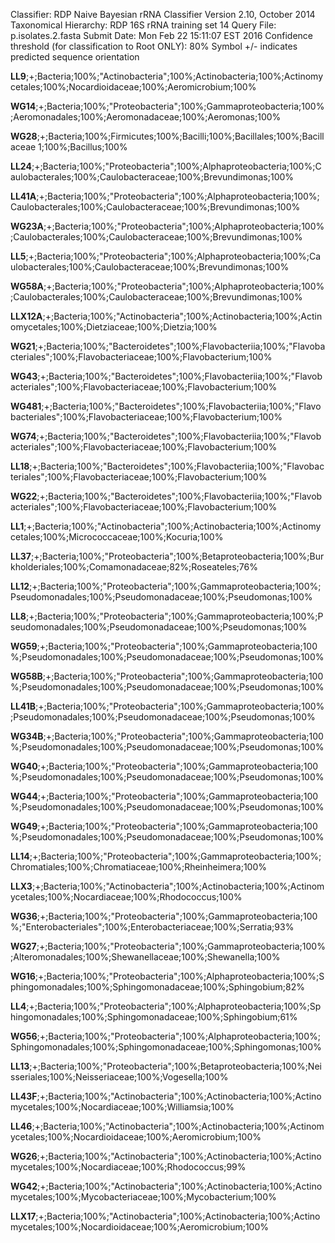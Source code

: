 Classifier: RDP Naive Bayesian rRNA Classifier Version 2.10, October 2014
Taxonomical Hierarchy: RDP 16S rRNA training set 14
Query File: p.isolates.2.fasta
Submit Date: Mon Feb 22 15:11:07 EST 2016
Confidence threshold (for classification to Root ONLY): 80%
Symbol +/- indicates predicted sequence orientation

**LL9**;+;Bacteria;100%;"Actinobacteria";100%;Actinobacteria;100%;Actinomycetales;100%;Nocardioidaceae;100%;Aeromicrobium;100%

**WG14**;+;Bacteria;100%;"Proteobacteria";100%;Gammaproteobacteria;100%;Aeromonadales;100%;Aeromonadaceae;100%;Aeromonas;100%

**WG28**;+;Bacteria;100%;Firmicutes;100%;Bacilli;100%;Bacillales;100%;Bacillaceae 1;100%;Bacillus;100%

**LL24**;+;Bacteria;100%;"Proteobacteria";100%;Alphaproteobacteria;100%;Caulobacterales;100%;Caulobacteraceae;100%;Brevundimonas;100%

**LL41A**;+;Bacteria;100%;"Proteobacteria";100%;Alphaproteobacteria;100%;Caulobacterales;100%;Caulobacteraceae;100%;Brevundimonas;100%

**WG23A**;+;Bacteria;100%;"Proteobacteria";100%;Alphaproteobacteria;100%;Caulobacterales;100%;Caulobacteraceae;100%;Brevundimonas;100%

**LL5**;+;Bacteria;100%;"Proteobacteria";100%;Alphaproteobacteria;100%;Caulobacterales;100%;Caulobacteraceae;100%;Brevundimonas;100%

**WG58A**;+;Bacteria;100%;"Proteobacteria";100%;Alphaproteobacteria;100%;Caulobacterales;100%;Caulobacteraceae;100%;Brevundimonas;100%

**LLX12A**;+;Bacteria;100%;"Actinobacteria";100%;Actinobacteria;100%;Actinomycetales;100%;Dietziaceae;100%;Dietzia;100%

**WG21**;+;Bacteria;100%;"Bacteroidetes";100%;Flavobacteriia;100%;"Flavobacteriales";100%;Flavobacteriaceae;100%;Flavobacterium;100%

**WG43**;+;Bacteria;100%;"Bacteroidetes";100%;Flavobacteriia;100%;"Flavobacteriales";100%;Flavobacteriaceae;100%;Flavobacterium;100%

**WG481**;+;Bacteria;100%;"Bacteroidetes";100%;Flavobacteriia;100%;"Flavobacteriales";100%;Flavobacteriaceae;100%;Flavobacterium;100%

**WG74**;+;Bacteria;100%;"Bacteroidetes";100%;Flavobacteriia;100%;"Flavobacteriales";100%;Flavobacteriaceae;100%;Flavobacterium;100%

**LL18**;+;Bacteria;100%;"Bacteroidetes";100%;Flavobacteriia;100%;"Flavobacteriales";100%;Flavobacteriaceae;100%;Flavobacterium;100%

**WG22**;+;Bacteria;100%;"Bacteroidetes";100%;Flavobacteriia;100%;"Flavobacteriales";100%;Flavobacteriaceae;100%;Flavobacterium;100%

**LL1**;+;Bacteria;100%;"Actinobacteria";100%;Actinobacteria;100%;Actinomycetales;100%;Micrococcaceae;100%;Kocuria;100%

**LL37**;+;Bacteria;100%;"Proteobacteria";100%;Betaproteobacteria;100%;Burkholderiales;100%;Comamonadaceae;82%;Roseateles;76%

**LL12**;+;Bacteria;100%;"Proteobacteria";100%;Gammaproteobacteria;100%;Pseudomonadales;100%;Pseudomonadaceae;100%;Pseudomonas;100%

**LL8**;+;Bacteria;100%;"Proteobacteria";100%;Gammaproteobacteria;100%;Pseudomonadales;100%;Pseudomonadaceae;100%;Pseudomonas;100%

**WG59**;+;Bacteria;100%;"Proteobacteria";100%;Gammaproteobacteria;100%;Pseudomonadales;100%;Pseudomonadaceae;100%;Pseudomonas;100%

**WG58B**;+;Bacteria;100%;"Proteobacteria";100%;Gammaproteobacteria;100%;Pseudomonadales;100%;Pseudomonadaceae;100%;Pseudomonas;100%

**LL41B**;+;Bacteria;100%;"Proteobacteria";100%;Gammaproteobacteria;100%;Pseudomonadales;100%;Pseudomonadaceae;100%;Pseudomonas;100%

**WG34B**;+;Bacteria;100%;"Proteobacteria";100%;Gammaproteobacteria;100%;Pseudomonadales;100%;Pseudomonadaceae;100%;Pseudomonas;100%

**WG40**;+;Bacteria;100%;"Proteobacteria";100%;Gammaproteobacteria;100%;Pseudomonadales;100%;Pseudomonadaceae;100%;Pseudomonas;100%

**WG44**;+;Bacteria;100%;"Proteobacteria";100%;Gammaproteobacteria;100%;Pseudomonadales;100%;Pseudomonadaceae;100%;Pseudomonas;100%

**WG49**;+;Bacteria;100%;"Proteobacteria";100%;Gammaproteobacteria;100%;Pseudomonadales;100%;Pseudomonadaceae;100%;Pseudomonas;100%

**LL14**;+;Bacteria;100%;"Proteobacteria";100%;Gammaproteobacteria;100%;Chromatiales;100%;Chromatiaceae;100%;Rheinheimera;100%

**LLX3**;+;Bacteria;100%;"Actinobacteria";100%;Actinobacteria;100%;Actinomycetales;100%;Nocardiaceae;100%;Rhodococcus;100%

**WG36**;+;Bacteria;100%;"Proteobacteria";100%;Gammaproteobacteria;100%;"Enterobacteriales";100%;Enterobacteriaceae;100%;Serratia;93%

**WG27**;+;Bacteria;100%;"Proteobacteria";100%;Gammaproteobacteria;100%;Alteromonadales;100%;Shewanellaceae;100%;Shewanella;100%

**WG16**;+;Bacteria;100%;"Proteobacteria";100%;Alphaproteobacteria;100%;Sphingomonadales;100%;Sphingomonadaceae;100%;Sphingobium;82%

**LL4**;+;Bacteria;100%;"Proteobacteria";100%;Alphaproteobacteria;100%;Sphingomonadales;100%;Sphingomonadaceae;100%;Sphingobium;61%

**WG56**;+;Bacteria;100%;"Proteobacteria";100%;Alphaproteobacteria;100%;Sphingomonadales;100%;Sphingomonadaceae;100%;Sphingomonas;100%

**LL13**;+;Bacteria;100%;"Proteobacteria";100%;Betaproteobacteria;100%;Neisseriales;100%;Neisseriaceae;100%;Vogesella;100%

**LL43F**;+;Bacteria;100%;"Actinobacteria";100%;Actinobacteria;100%;Actinomycetales;100%;Nocardiaceae;100%;Williamsia;100%

**LL46**;+;Bacteria;100%;"Actinobacteria";100%;Actinobacteria;100%;Actinomycetales;100%;Nocardioidaceae;100%;Aeromicrobium;100%

**WG26**;+;Bacteria;100%;"Actinobacteria";100%;Actinobacteria;100%;Actinomycetales;100%;Nocardiaceae;100%;Rhodococcus;99%

**WG42**;+;Bacteria;100%;"Actinobacteria";100%;Actinobacteria;100%;Actinomycetales;100%;Mycobacteriaceae;100%;Mycobacterium;100%

**LLX17**;+;Bacteria;100%;"Actinobacteria";100%;Actinobacteria;100%;Actinomycetales;100%;Nocardioidaceae;100%;Aeromicrobium;100%
